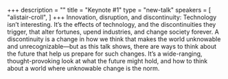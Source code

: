 +++
description = ""
title = "Keynote #1"
type = "new-talk"
speakers = [
        "alistair-croll",
]
+++
Innovation, disruption, and discontinuity: Technology isn’t interesting. It’s the effects of technology, and the discontinuities they trigger, that alter fortunes, upend industries, and change society forever. A discontinuity is a change in how we think that makes the world unknowable and unrecognizable—but as this talk shows, there are ways to think about the future that help us prepare for such changes. It’s a wide-ranging, thought-provoking look at what the future might hold, and how to think about a world where unknowable change is the norm.